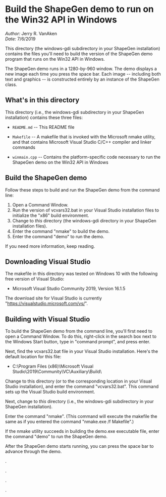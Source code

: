 Build the ShapeGen demo to run on the Win32 API in Windows
==========================================================

_Author:_ Jerry R. VanAken  
_Date:_ 7/6/2019

This directory (the windows-gdi subdirectory in your ShapeGen installation) contains the files you'll need to build the version of the ShapeGen demo program that runs on the Win32 API in Windows.

The ShapeGen demo runs in a 1280-by-960 window. The demo displays a new image each time you press the space bar. Each image -- including both text and graphics -- is constructed entirely by an instance of the ShapeGen class.

## What's in this directory

This directory (i.e., the windows-gdi subdirectory in your ShapeGen installation) contains these three files:

* `README.md` -- This README file

* `Makefile` -- A makefile that is invoked with the Microsoft nmake utility, and that contains Microsoft Visual Studio C/C++ compiler and linker commands

* `winmain.cpp` -- Contains the platform-specific code necessary to run the ShapeGen demo on the Win32 API in Windows

## Build the ShapeGen demo

Follow these steps to build and run the ShapeGen demo from the command line:

1. Open a Command Window.
2. Run the version of vcvars32.bat in your Visual Studio installation files to initialize the "x86" build environment.
3. Change to _this_ directory (the windows-gdi directory in your ShapeGen installation files).
4. Enter the command "nmake" to build the demo.
5. Enter the command "demo" to run the demo.

If you need more information, keep reading.

## Downloading Visual Studio

The makefile in this directory was tested on Windows 10 with the following free version of Visual Studio:
* Microsoft Visual Studio Community 2019, Version 16.1.5

The download site for Visual Studio is currently "https://visualstudio.microsoft.com/vs/".

## Building with Visual Studio

To build the ShapeGen demo from the command line, you'll first need to open a Command Window. To do this, right-click in the search box next to the Windows Start button, type in "command prompt", and press enter.

Next, find the vcvars32.bat file in your Visual Studio installation. Here's the default location for this file:

* C:\Program Files (x86)\Microsoft Visual Studio\2019\Community\VC\Auxiliary\Build\

Change to this directory (or to the corresponding location in your Visual Studio installation), and enter the command "vcvars32.bat". This command sets up the Visual Studio build environment.

Next, change to _this_ directory (i.e., the windows-gdi subdirectory in your ShapeGen installation).

Enter the command "nmake". (This command will execute the makefile the same as if you entered the command "nmake.exe /f Makefile".)

If the nmake utility succeeds in building the demo.exe executable file, enter the command "demo" to run the ShapeGen demo.

After the ShapeGen demo starts running, you can press the space bar to advance through the demo.

.

.

.

.